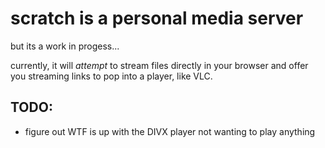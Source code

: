 # scratch is a personal media server

but its a work in progess...

currently, it will _attempt_ to stream files directly in your browser and offer you streaming links to pop into a player, like VLC.

## TODO:
- figure out WTF is up with the DIVX player not wanting to play anything
